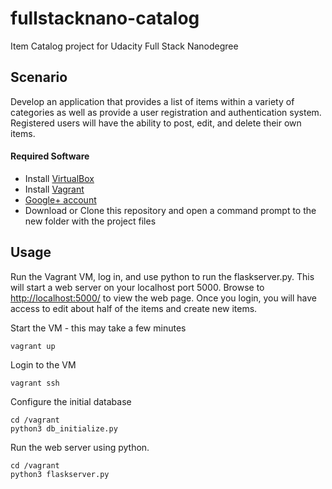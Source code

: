 # fullstacknano-catalog
Item Catalog project for Udacity Full Stack Nanodegree

## Scenario
Develop an application that provides a list of items within a variety of categories as well as provide a user registration and authentication system. Registered users will have the ability to post, edit, and delete their own items.

#### Required Software
* Install [VirtualBox](https://www.virtualbox.org/wiki/Downloads)
* Install [Vagrant](https://www.vagrantup.com/downloads.html)
* [Google+ account](https://accounts.google.com)
* Download or Clone this repository and open a command prompt to the new folder with the project files

## Usage
Run the Vagrant VM, log in, and use python to run the flaskserver.py. This will start a web server on your localhost port 5000. Browse to [http://localhost:5000/](http://localhost:5000/) to view the web page. Once you login, you will have access to edit about half of the items and create new items.

Start the VM - this may take a few minutes

    vagrant up

Login to the VM

    vagrant ssh

Configure the initial database

    cd /vagrant
    python3 db_initialize.py

Run the web server using python.

    cd /vagrant
    python3 flaskserver.py
